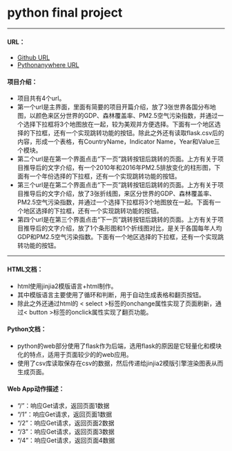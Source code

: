 # python final project
***
####  URL：
- [Github  URL](https://github.com/liangchuyao/pythonfinalproject)
- [Pythonanywhere  URL](http://liangchuyao.pythonanywhere.com/)
####  项目介绍：
 * 项目共有4个url。
 * 第一个url是主界面，里面有简要的项目开篇介绍，放了3张世界各国分布地图，以颜色来区分世界的GDP、森林覆盖率、PM2.5空气污染指数，并通过一个选择下拉框将3个地图放在一起，较为美观并方便选择。下面有一个地区选择的下拉框，还有一个实现跳转功能的按钮。除此之外还有读取flask.csv后的内容，形成一个表格，有CountryName，Indicator Name，Year和Value三个模块。
 * 第二个url是在第一个界面点击“下一页”跳转按钮后跳转的页面。上方有关于项目推导后的文字介绍，有一个2010年和2016年PM2.5排放变化的柱形图，下面有一个年份选择的下拉框，还有一个实现跳转功能的按钮。
 * 第三个url是在第二个界面点击“下一页”跳转按钮后跳转的页面。上方有关于项目推导后的文字介绍，放了3张折线图，来区分世界的GDP、森林覆盖率、PM2.5空气污染指数，并通过一个选择下拉框将3个地图放在一起。下面有一个地区选择的下拉框，还有一个实现跳转功能的按钮。
 * 第四个url是在第三个界面点击“下一页”跳转按钮后跳转的页面。上方有关于项目推导后的文字介绍，放了1个条形图和1个折线图对比，是关于各国每年人均GDP和PM2.5空气污染指数。下面有一个地区选择的下拉框，还有一个实现跳转功能的按钮。
******
####  HTML文档：
- html使用jinjia2模版语言+html制作。
- 其中模版语言主要使用了循环和判断，用于自动生成表格和翻页按钮。
- 除此之外还通过html的 < select >标签的onchange属性实现了页面刷新，通过< button >标签的onclick属性实现了翻页功能。

####  Python文档：
- python的web部分使用了flask作为后端，选用flask的原因是它轻量化和模块化的特点，适用于页面较少的的web应用。
- 使用了csv库读取保存在csv的数据，然后传递给jinjia2模版引擎渲染图表从而生成页面。

####  Web App动作描述：
- “/”：响应Get请求，返回页面1数据
- “/1”：响应Get请求，返回页面1数据
- “/2”：响应Get请求，返回页面2数据
- “/3”：响应Get请求，返回页面3数据
- “/4”：响应Get请求，返回页面4数据
